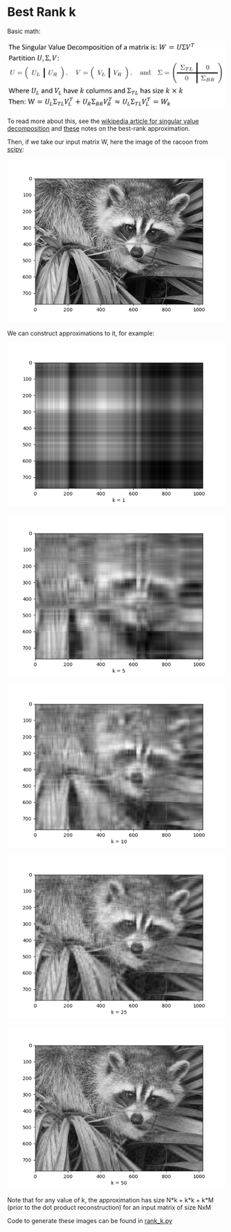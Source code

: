 # Best Rank k

Basic math:

![math](images/math.png)

To read more about this, see the [wikipedia article for singular value decomposition](https://en.wikipedia.org/wiki/Singular_value_decomposition) and [these](https://www.cs.utexas.edu/users/flame/Notes/NotesOnRankKApprox.pdf) notes on the best-rank approximation. 

Then, if we take our input matrix W, here the image of the racoon from [scipy](https://docs.scipy.org/doc/scipy-0.16.0/reference/generated/scipy.misc.face.html#scipy.misc.face):

![racoon](images/face.png)

We can construct approximations to it, for example:

![face1](images/face1.png)

![face5](images/face5.png)

![face10](images/face10.png)

![face25](images/face25.png)

![face50](images/face50.png)

Note that for any value of k, the approximation has size N\*k + k\*k + k\*M (prior to the dot product reconstruction) for an input matrix of size NxM

Code to generate these images can be found in [rank_k.py](rank_k.py)